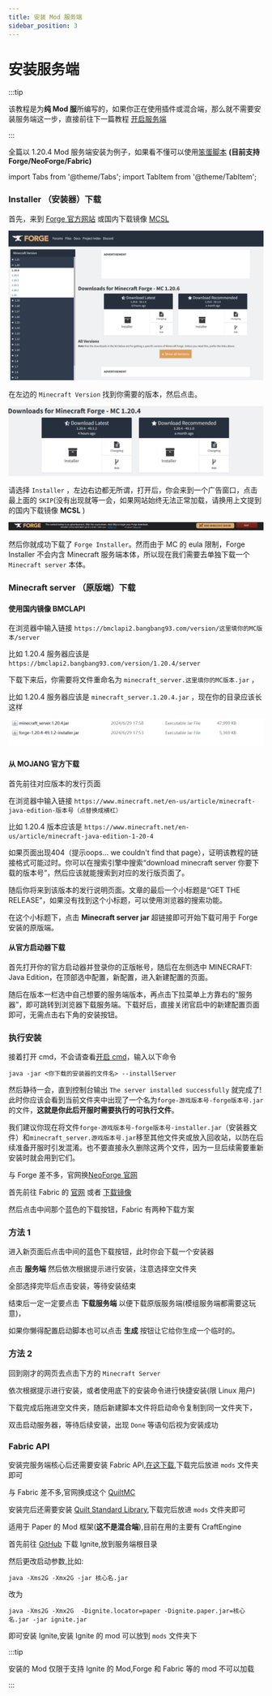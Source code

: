 ```yaml
---
title: 安装 Mod 服务端
sidebar_position: 3
---
```


# 安装服务端

:::tip

该教程是为**纯 Mod 服**所编写的，如果你正在使用插件或混合端，那么就不需要安装服务端这一步，直接前往下一篇教程 [开启服务端](launch-server.md)

:::

全篇以 1.20.4 Mod 服务端安装为例子，如果看不懂可以使用[笨蛋脚本](https://script.8aka.org/mod-installer) **(目前支持
Forge/NeoForge/Fabric)**

import Tabs from '@theme/Tabs';
import TabItem from '@theme/TabItem';

<Tabs queryString="install">
<TabItem value="forge" label="Forge">

### Installer （安装器）下载

首先，来到 [Forge 官方网站](https://files.minecraftforge.net/net/minecraftforge/forge/)
或国内下载镜像 [MCSL](https://sync.mcsl.com.cn/core/Forge)

![](_images/install/1.png)

在左边的 `Minecraft Version` 找到你需要的版本，然后点击。

![](_images/install/2.png)

请选择 `Installer` ，左边右边都无所谓，打开后，你会来到一个广告窗口，点击最上面的 `SKIP`(没有出现就等一会，如果网站始终无法正常加载，请换用上文提到的国内下载镜像 **MCSL** )

![](_images/install/3.png)

然后你就成功下载了 `Forge Installer`。然而由于 MC 的 eula 限制，Forge Installer 不会内含 Minecraft 服务端本体，所以现在我们需要去单独下载一个 `Minecraft server` 本体。

### Minecraft server （原版端）下载

#### 使用国内镜像 BMCLAPI

在浏览器中输入链接 `https://bmclapi2.bangbang93.com/version/这里填你的MC版本/server`

比如 1.20.4 服务器应该是 `https://bmclapi2.bangbang93.com/version/1.20.4/server`

下载下来后，你需要将文件重命名为 `minecraft_server.这里填你的MC版本.jar` ，

比如 1.20.4 服务器应该是 `minecraft_server.1.20.4.jar` ，现在你的目录应该长这样

![](_images/install/4.png)

#### 从 MOJANG 官方下载

首先前往对应版本的发行页面

在浏览器中输入链接 `https://www.minecraft.net/en-us/article/minecraft-java-edition-版本号（点替换成横杠）`

比如 1.20.4 版本应该是 `https://www.minecraft.net/en-us/article/minecraft-java-edition-1-20-4`

如果页面出现404（提示oops... we couldn't find that page），证明该教程的链接格式可能过时。你可以在搜索引擎中搜索“download minecraft server 你要下载的版本号”，然后应该就能搜索到对应的发行版页面了。

随后你将来到该版本的发行说明页面。文章的最后一个小标题是“GET THE RELEASE”，如果没有找到这个小标题，可以使用浏览器的搜索功能。

在这个小标题下，点击 **Minecraft server jar** 超链接即可开始下载可用于 Forge 安装的原版端。

#### 从官方启动器下载

首先打开你的官方启动器并登录你的正版帐号，随后在左侧选中 MINECRAFT: Java Edition，在顶部选中配置，新配置，进入新建配置的页面。

随后在版本一栏选中自己想要的服务端版本，再点击下拉菜单上方靠右的“服务器”，即可跳转到浏览器下载服务端。下载好后，直接关闭官启中的新建配置页面即可，无需点击右下角的安装按钮。

### 执行安装

接着打开 cmd，不会请查看[开启 cmd](launch-server.md#笨蛋脚本)，输入以下命令

````shell
java -jar <你下载的安装器的文件名> --installServer
````

然后静待一会，直到控制台输出 `The server installed successfully` 就完成了!此时你应该会看到当前文件夹中出现了一个名为`forge-游戏版本号-forge版本号.jar`的文件，**这就是你此后开服时需要执行的可执行文件**。

我们建议你现在将文件`forge-游戏版本号-forge版本号-installer.jar`（安装器文件）和`minecraft_server.游戏版本号.jar`移至其他文件夹或放入回收站，以防在后续准备开服时引发混淆。也不要直接永久删除这两个文件，因为一旦后续需要重新安装时就会用到它们。

</TabItem>
<TabItem value="neoforge" label="NeoForge">

与 Forge 差不多，官网换[NeoForge 官网](https://neoforged.net/)

</TabItem>
<TabItem value="fabric" label="Fabric">

首先前往 Fabric 的 [官网](https://fabricmc.net/) 或者 [下载镜像](https://sync.mcsl.com.cn/core/Fabric)

然后点击中间那个蓝色的下载按钮，Fabric 有两种下载方案

### 方法 1

进入新页面后点击中间的蓝色下载按钮，此时你会下载一个安装器

点击 **服务端** 然后依次根据提示进行安装，注意选择空文件夹

全部选择完毕后点击安装，等待安装结束

结束后一定一定要点击 **下载服务端** 以便下载原版服务端(模组服务端都需要这玩意)，

如果你懒得配置启动脚本也可以点击 **生成** 按钮让它给你生成一个临时的。

### 方法 2

回到刚才的网页去点击下方的 `Minecraft Server`

依次根据提示进行安装，或者使用底下的安装命令进行快捷安装(限 Linux 用户)

下载完成后拖进空文件夹，随后新建脚本文件将启动命令复制到同一文件夹下，

双击启动服务器，等待后续安装，出现 `Done` 等语句后视为安装成功

### Fabric API

安装完服务端核心后还需要安装 Fabric API,[在这下载](https://modrinth.com/mod/fabric-api),下载完后放进 `mods` 文件夹即可

</TabItem>
<TabItem value="quilt" label="Quilt">

与 Fabric 差不多,官网换成这个 [QuiltMC](https://quiltmc.org/en/install/)

安装完后还需要安装 [Quilt Standard Library](https://modrinth.com/mod/qsl),下载完后放进 `mods` 文件夹即可

</TabItem>
<TabItem value="ignite" label="Ignite">

适用于 Paper 的 Mod 框架(**这不是混合端**),目前在用的主要有 CraftEngine

首先前往 [GitHub](https://github.com/vectrix-space/ignite/releases) 下载 Ignite,放到服务端根目录

然后更改启动参数,比如:

```shell
java -Xms2G -Xmx2G -jar 核心名.jar
```

改为

```shell
java -Xms2G -Xmx2G  -Dignite.locator=paper -Dignite.paper.jar=核心名.jar -jar ignite.jar
```

即可安装 Ignite,安装 Ignite 的 mod 可以放到 `mods` 文件夹下

:::tip

安装的 Mod 仅限于支持 Ignite 的 Mod,Forge 和 Fabric 等的 mod 不可以加载

:::

</TabItem>
</Tabs>